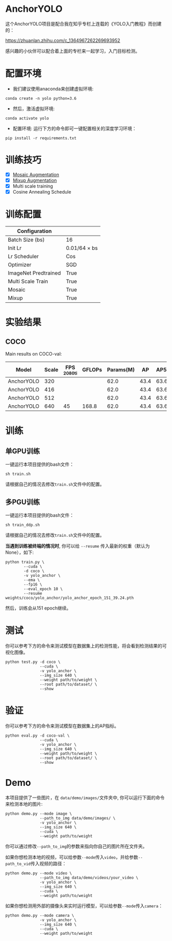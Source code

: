 # AnchorYOLO
这个AnchorYOLO项目是配合我在知乎专栏上连载的《YOLO入门教程》而创建的：

https://zhuanlan.zhihu.com/c_1364967262269693952

感兴趣的小伙伴可以配合着上面的专栏来一起学习，入门目标检测。

# 配置环境
- 我们建议使用anaconda来创建虚拟环境:
```Shell
conda create -n yolo python=3.6
```

- 然后，激活虚拟环境:
```Shell
conda activate yolo
```

- 配置环境:
运行下方的命令即可一键配置相关的深度学习环境：
```Shell
pip install -r requirements.txt 
```

# 训练技巧
- [x] [Mosaic Augmentation](https://github.com/yjh0410/FreeYOLO/blob/master/dataset/transforms.py)
- [x] [Mixup Augmentation](https://github.com/yjh0410/FreeYOLO/blob/master/dataset/transforms.py)
- [x] Multi scale training
- [x] Cosine Annealing Schedule

# 训练配置
|   Configuration         |                      |
|-------------------------|----------------------|
| Batch Size (bs)         | 16                   |
| Init Lr                 | 0.01/64 × bs         |
| Lr Scheduler            | Cos                  |
| Optimizer               | SGD                  |
| ImageNet Predtrained    | True                 |
| Multi Scale Train       | True                 |
| Mosaic                  | True                 |
| Mixup                   | True                 |


# 实验结果
## COCO

Main results on COCO-val:

| Model         |  Scale  | FPS<sup><br>2080ti |  GFLOPs | Params(M) |    AP    |    AP50    |  Weight  |
|---------------|---------|--------------------|---------|-----------|----------|------------|----------|
| AnchorYOLO    |  320    |                  |    |   62.0    |  43.4    |   63.6     | - |
| AnchorYOLO    |  416    |                  |    |   62.0    |  43.4    |   63.6     | - |
| AnchorYOLO    |  512    |                  |    |   62.0    |  43.4    |   63.6     | - |
| AnchorYOLO    |  640    |  45                |  168.8  |   62.0    |  43.4    |   63.6     | [github](https://github.com/yjh0410/PyTorch_AnchorYOLO/releases/download/yolo_anchor_weight/yolo_anchor_43.4_63.6.pth) |

# 训练
## 单GPU训练
一键运行本项目提供的bash文件：

```Shell
sh train.sh
```

请根据自己的情况去修改```train.sh```文件中的配置。

## 多PGU训练
一键运行本项目提供的bash文件：

```Shell
sh train_ddp.sh
```

请根据自己的情况去修改```train.sh```文件中的配置。

**当遇到训练被终端的情况时**, 你可以给 `--resume` 传入最新的权重（默认为None），如下:

```Shell
python train.py \
        --cuda \
        -d coco \
        -v yolo_anchor \
        --ema \
        --fp16 \
        --eval_epoch 10 \
        --resume weights/coco/yolo_anchor/yolo_anchor_epoch_151_39.24.pth
```

然后，训练会从151 epoch继续。

# 测试
你可以参考下方的命令来测试模型在数据集上的检测性能，将会看到检测结果的可视化图像。

```Shell
python test.py -d coco \
               --cuda \
               -v yolo_anchor \
               --img_size 640 \
               --weight path/to/weight \
               --root path/to/dataset/ \
               --show
```

# 验证
你可以参考下方的命令来测试模型在数据集上的AP指标。

```Shell
python eval.py -d coco-val \
               --cuda \
               -v yolo_anchor \
               --img_size 640 \
               --weight path/to/weight \
               --root path/to/dataset/ \
               --show
```

# Demo
本项目提供了一些图片，在 `data/demo/images/`文件夹中, 你可以运行下面的命令来检测本地的图片:

```Shell
python demo.py --mode image \
               --path_to_img data/demo/images/ \
               -v yolo_anchor \
               --img_size 640 \
               --cuda \
               --weight path/to/weight
```

你可以通过修改`--path_to_img`的参数来指向你自己的图片所在文件夹。

如果你想检测本地的视频，可以给参数`--mode`传入`video`，并给参数`--path_to_vid`传入视频的路径：

```Shell
python demo.py --mode video \
               --path_to_img data/demo/videos/your_video \
               -v yolo_anchor \
               --img_size 640 \
               --cuda \
               --weight path/to/weight
```

如果你想检测用外部的摄像头来实时运行模型，可以给参数`--mode`传入`camera`：

```Shell
python demo.py --mode camera \
               -v yolo_anchor \
               --img_size 640 \
               --cuda \
               --weight path/to/weight
```

